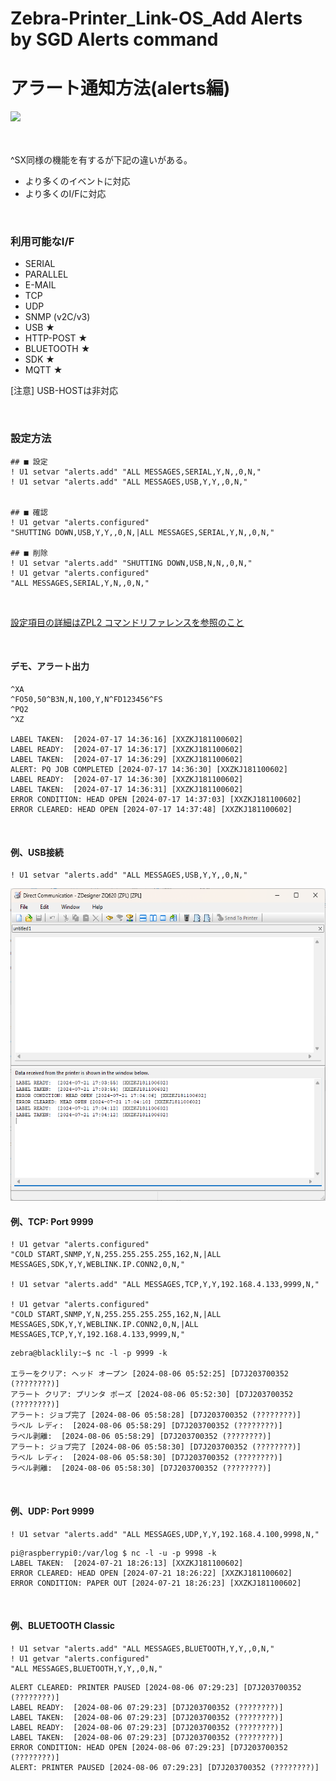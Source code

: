 # Zebra-Printer_Link-OS_Add Alerts by SGD Alerts command
# アラート通知方法(alerts編)

<img src="https://images.unsplash.com/photo-1623018035782-b269248df916?q=80&w=1470&auto=format&fit=crop&ixlib=rb-4.0.3&ixid=M3wxMjA3fDB8MHxwaG90by1wYWdlfHx8fGVufDB8fHx8fA%3D%3D">

</br>
</br>
</br>

^SX同様の機能を有するが下記の違いがある。
- より多くのイベントに対応
- より多くのI/Fに対応

</br>

### 利用可能なI/F

- SERIAL
- PARALLEL
- E-MAIL
- TCP
- UDP
- SNMP (v2C/v3)
- USB ★
- HTTP-POST ★
- BLUETOOTH ★
- SDK ★
- MQTT ★

[注意] USB-HOSTは非対応

</br>

### 設定方法

```
## ■ 設定
! U1 setvar "alerts.add" "ALL MESSAGES,SERIAL,Y,N,,0,N,"
! U1 setvar "alerts.add" "ALL MESSAGES,USB,Y,Y,,0,N,"


## ■ 確認
! U1 getvar "alerts.configured"
"SHUTTING DOWN,USB,Y,Y,,0,N,|ALL MESSAGES,SERIAL,Y,N,,0,N,"

## ■ 削除
! U1 setvar "alerts.add" "SHUTTING DOWN,USB,N,N,,0,N,"
! U1 getvar "alerts.configured"
"ALL MESSAGES,SERIAL,Y,N,,0,N,"
```

</br>

[設定項目の詳細はZPL2 コマンドリファレンスを参照のこと](https://www.zebra.com/content/dam/support-dam/en/documentation/unrestricted/guide/software/zpl-zbi2-pg-en.pdf)

</br>

#### デモ、アラート出力

```
^XA
^FO50,50^B3N,N,100,Y,N^FD123456^FS
^PQ2
^XZ

LABEL TAKEN:  [2024-07-17 14:36:16] [XXZKJ181100602]
LABEL READY:  [2024-07-17 14:36:17] [XXZKJ181100602]
LABEL TAKEN:  [2024-07-17 14:36:29] [XXZKJ181100602]
ALERT: PQ JOB COMPLETED [2024-07-17 14:36:30] [XXZKJ181100602]
LABEL READY:  [2024-07-17 14:36:30] [XXZKJ181100602]
LABEL TAKEN:  [2024-07-17 14:36:31] [XXZKJ181100602]
ERROR CONDITION: HEAD OPEN [2024-07-17 14:37:03] [XXZKJ181100602]
ERROR CLEARED: HEAD OPEN [2024-07-17 14:37:48] [XXZKJ181100602]
```

</br>

#### 例、USB接続

```
! U1 setvar "alerts.add" "ALL MESSAGES,USB,Y,Y,,0,N,"
```

<img height="500" src="image/memo/1721549130764.png">

</br>

#### 例、TCP: Port 9999

```
! U1 getvar "alerts.configured"
"COLD START,SNMP,Y,N,255.255.255.255,162,N,|ALL MESSAGES,SDK,Y,Y,WEBLINK.IP.CONN2,0,N,"

! U1 setvar "alerts.add" "ALL MESSAGES,TCP,Y,Y,192.168.4.133,9999,N,"

! U1 getvar "alerts.configured"
"COLD START,SNMP,Y,N,255.255.255.255,162,N,|ALL MESSAGES,SDK,Y,Y,WEBLINK.IP.CONN2,0,N,|ALL MESSAGES,TCP,Y,Y,192.168.4.133,9999,N,"
```

```
zebra@blacklily:~$ nc -l -p 9999 -k

エラーをクリア: ヘッド オープン [2024-08-06 05:52:25] [D7J203700352 (????????)]
アラート クリア: プリンタ ポーズ [2024-08-06 05:52:30] [D7J203700352 (????????)]
アラート: ジョブ完了 [2024-08-06 05:58:28] [D7J203700352 (????????)]
ラベル レディ:  [2024-08-06 05:58:29] [D7J203700352 (????????)]
ラベル剥離:  [2024-08-06 05:58:29] [D7J203700352 (????????)]
アラート: ジョブ完了 [2024-08-06 05:58:30] [D7J203700352 (????????)]
ラベル レディ:  [2024-08-06 05:58:30] [D7J203700352 (????????)]
ラベル剥離:  [2024-08-06 05:58:30] [D7J203700352 (????????)]
```

</br>

#### 例、UDP: Port 9999

```
! U1 setvar "alerts.add" "ALL MESSAGES,UDP,Y,Y,192.168.4.100,9998,N,"
```

```
pi@raspberrypi0:/var/log $ nc -l -u -p 9998 -k
LABEL TAKEN:  [2024-07-21 18:26:13] [XXZKJ181100602]
ERROR CLEARED: HEAD OPEN [2024-07-21 18:26:22] [XXZKJ181100602]
ERROR CONDITION: PAPER OUT [2024-07-21 18:26:23] [XXZKJ181100602]
```

</br>


#### 例、BLUETOOTH Classic

```
! U1 setvar "alerts.add" "ALL MESSAGES,BLUETOOTH,Y,Y,,0,N,"
! U1 getvar "alerts.configured"
"ALL MESSAGES,BLUETOOTH,Y,Y,,0,N,"
```

```
ALERT CLEARED: PRINTER PAUSED [2024-08-06 07:29:23] [D7J203700352 (????????)]
LABEL READY:  [2024-08-06 07:29:23] [D7J203700352 (????????)]
LABEL TAKEN:  [2024-08-06 07:29:23] [D7J203700352 (????????)]
LABEL READY:  [2024-08-06 07:29:23] [D7J203700352 (????????)]
LABEL TAKEN:  [2024-08-06 07:29:23] [D7J203700352 (????????)]
ERROR CONDITION: HEAD OPEN [2024-08-06 07:29:23] [D7J203700352 (????????)]
ALERT: PRINTER PAUSED [2024-08-06 07:29:23] [D7J203700352 (????????)]
```
